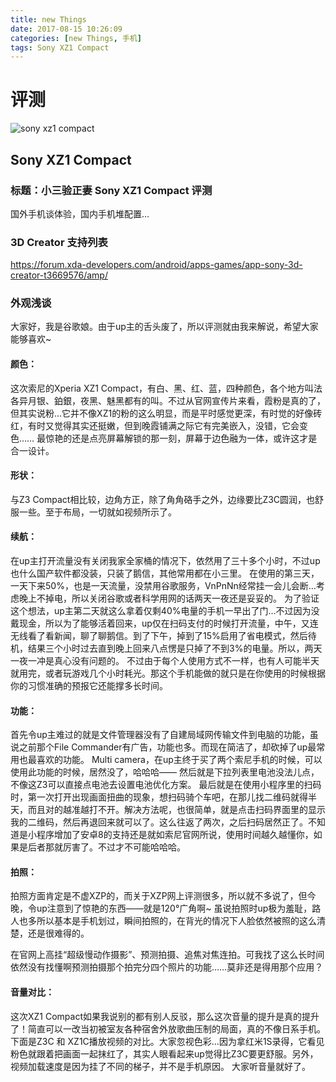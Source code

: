 ```yaml
---
title: new Things
date: 2017-08-15 10:26:09
categories: [new Things, 手机]
tags: Sony XZ1 Compact
---
```


# 评测
![sony xz1 compact](https://www.billiger-telefonieren.de/bilder/1/sony-xperia-xz1-compact_gallery_12437.jpg "tmp")
## Sony XZ1 Compact
### 标题：小三验正妻   Sony XZ1 Compact 评测

国外手机谈体验，国内手机堆配置…

### 3D Creator 支持列表
<https://forum.xda-developers.com/android/apps-games/app-sony-3d-creator-t3669576/amp/>

### 外观浅谈

大家好，我是谷歌娘。由于up主的舌头废了，所以评测就由我来解说，希望大家能够喜欢~

#### 颜色：
这次索尼的Xperia XZ1 Compact，有白、黑、红、蓝，四种颜色，各个地方叫法各异月银、鉑銀，夜黑、魅黑都有的叫。不过从官网宣传片来看，霞粉是真的了，但其实说粉…它并不像XZ1的粉的这么明显，而是平时感觉更深，有时觉的好像砖红，有时又觉得其实还挺嫩，但到晚霞铺满之际它有完美嵌入，没错，它会变色……  最惊艳的还是点亮屏幕解锁的那一刻，屏幕于边色融为一体，或许这才是合一设计。

#### 形状：
与Z3 Compact相比较，边角方正，除了角角硌手之外，边缘要比Z3C圆润，也舒服一些。至于布局，一切就如视频所示了。

#### 续航：
在up主打开流量没有关闭我家全家桶的情况下，依然用了三十多个小时，不过up也什么国产软件都没装，只装了鹅信，其他常用都在小三里。
在使用的第三天，一天下来50%，也是一天流量，没禁用谷歌服务，VnPnNn经常挂一会儿会断…考虑晚上不掉电，所以关闭谷歌或者科学用网的话两天一夜还是妥妥的。
为了验证这个想法，up主第二天就这么拿着仅剩40%电量的手机一早出了门…不过因为没戴现金，所以为了能够活着回来，up仅在扫码支付的时候打开流量，中午，又连无线看了看新闻，聊了聊鹅信。到了下午，掉到了15%启用了省电模式，然后待机，结果三个小时过去直到晚上回来八点愣是只掉了不到3%的电量。所以，两天一夜一冲是真心没有问题的。   不过由于每个人使用方式不一样，也有人可能半天就用完，或者玩游戏几个小时耗光。那这个手机能做的就只是在你使用的时候根据你的习惯准确的预报它还能撑多长时间。

#### 功能：
首先令up主难过的就是文件管理器没有了自建局域网传输文件到电脑的功能，虽说之前那个File Commander有广告，功能也多。而现在简洁了，却砍掉了up最常用也最喜欢的功能。
Multi camera，在up主终于买了两个索尼手机的时候，可以使用此功能的时候，居然没了，哈哈哈——
然后就是下拉列表里电池没法儿点，不像这Z3可以直接点电池去设置电池优化方案。
最后就是在使用小程序里的扫码时，第一次打开出现画面扭曲的现象，想扫码骑个车吧，在那儿找二维码就得半天，而且对的越准越打不开。解决方法呢，也很简单，就是点击扫码界面里的显示我的二维码，然后再退回来就可以了。这么往返了两次，之后扫码居然正了。不知道是小程序增加了安卓8的支持还是就如索尼官网所说，使用时间越久越懂你，如果是后者那就厉害了。不过才不可能哈哈哈。

#### 拍照：
拍照方面肯定是不虚XZP的，而关于XZP网上评测很多，所以就不多说了，但今晚，令up注意到了惊艳的东西——就是120°广角啊~  虽说拍照时up极为羞耻，路人也多所以基本是手机划过，瞬间拍照的，在背光的情况下人脸依然被照的这么清楚，还是很难得的。


在官网上高挂“超级慢动作摄影”、预测拍摄、追焦对焦连拍。可我找了这么长时间依然没有找懂啊预测拍摄那个拍完分四个照片的功能……莫非还是得用那个应用？ 


#### 音量对比：
这次XZ1 Compact如果我说别的都有别人反驳，那么这次音量的提升是真的提升了！简直可以一改当初被室友各种宿舍外放歌曲压制的局面，真的不像日系手机。  下面是Z3C  和 XZ1C播放视频的对比。大家忽视色彩…因为拿红米1S录得，它看见粉色就跟着把画面一起抹红了，其实人眼看起来up觉得比Z3C要更舒服。另外，视频加载速度是因为挂了不同的梯子，并不是手机原因。  大家听音量就好了。
